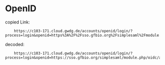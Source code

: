 # OpenID

copied Link:
        
        https://c103-171.cloud.gwdg.de/accounts/openid/login/?process=login&openid=https%3A%2F%2Fsso.gfbio.org%2Fsimplesaml%2Fmodule.php%2Foidc%2Fauthorize.php

decoded:

        https://c103-171.cloud.gwdg.de/accounts/openid/login/?process=login&openid=https://sso.gfbio.org/simplesaml/module.php/oidc/authorize.php
        
   
    
